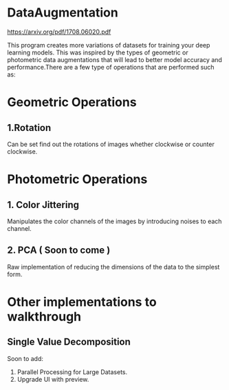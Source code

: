 # DataAugmentation

https://arxiv.org/pdf/1708.06020.pdf

This program creates more variations of datasets for training your deep learning models. This was inspired by the types of geometric or photometric data augmentations that will lead to better model accuracy and performance.There are a few type of operations that are performed such as:

# Geometric Operations

## 1.Rotation

Can be set find out the rotations of images whether clockwise or counter clockwise.

# Photometric Operations

## 1. Color Jittering 

Manipulates the color channels of the images by introducing noises to each channel.

## 2. PCA ( Soon to come )

Raw implementation of reducing the dimensions of the data to the simplest form.




# Other implementations to walkthrough

## Single Value Decomposition

Soon to add:

1. Parallel Processing for Large Datasets.
2. Upgrade UI with preview.


